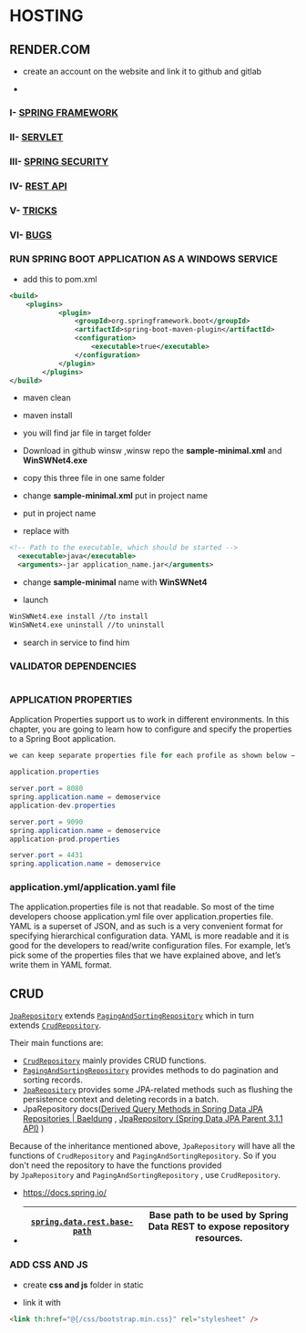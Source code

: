 # HOSTING

## RENDER.COM

- create an account on the website and link it to github and gitlab

- 

### I- [SPRING FRAMEWORK](https://github.com/kpidiba/SPRING-FRAMEWORK)

### II- [SERVLET](https://github.com/kpidiba/JSP---Servlet)

### III- [SPRING SECURITY]()

### IV- [REST API]()

### V- [TRICKS]()

### VI- [BUGS]()

### RUN SPRING BOOT APPLICATION AS A WINDOWS SERVICE

- add this to pom.xml

```xml
<build>
    <plugins>
            <plugin>
                <groupId>org.springframework.boot</groupId>
                <artifactId>spring-boot-maven-plugin</artifactId>
                <configuration>
                    <executable>true</executable>
                </configuration>
            </plugin>
        </plugins>
</build>
```

- maven clean

- maven install

- you will find jar file in target folder

- Download in github winsw ,winsw repo the **sample-minimal.xml** and **WinSWNet4.exe** 

- copy this three file in one same folder

- change **sample-minimal.xml** put in <id></id> project name

- put in <name></name> project name

- replace <executable></executable> with

```xml
<!-- Path to the executable, which should be started -->
  <executable>java</executable>
  <arguments>-jar application_name.jar</arguments>
```

- change **sample-minimal** name with **WinSWNet4**

- launch

```bash
WinSWNet4.exe install //to install
WinSWNet4.exe uninstall //to uninstall
```

- search in service to find him

### VALIDATOR DEPENDENCIES

```xml

```

### APPLICATION PROPERTIES

Application Properties support us to work in different environments. In this chapter, you are going to learn how to configure and specify the properties to a Spring Boot application.

```java
we can keep separate properties file for each profile as shown below −

application.properties

server.port = 8080
spring.application.name = demoservice
application-dev.properties

server.port = 9090
spring.application.name = demoservice
application-prod.properties

server.port = 4431
spring.application.name = demoservice
```

### application.yml/application.yaml file

The application.properties file is not that readable. So most of the time developers choose application.yml file over application.properties file. YAML is a superset of JSON, and as such is a very convenient format for specifying hierarchical configuration data. YAML is more readable and it is good for the developers to read/write configuration files. For example, let’s pick some of the properties files that we have explained above, and let’s write them in YAML format.

## CRUD

[`JpaRepository`](http://static.springsource.org/spring-data/data-jpa/docs/current/api/org/springframework/data/jpa/repository/JpaRepository.html) extends [`PagingAndSortingRepository`](http://static.springsource.org/spring-data/data-commons/docs/current/api/org/springframework/data/repository/PagingAndSortingRepository.html) which in turn extends [`CrudRepository`](http://static.springsource.org/spring-data/data-commons/docs/current/api/org/springframework/data/repository/CrudRepository.html).

Their main functions are:

- [`CrudRepository`](http://static.springsource.org/spring-data/data-commons/docs/current/api/org/springframework/data/repository/CrudRepository.html) mainly provides CRUD functions.
- [`PagingAndSortingRepository`](http://static.springsource.org/spring-data/data-commons/docs/current/api/org/springframework/data/repository/PagingAndSortingRepository.html) provides methods to do pagination and sorting records.
- [`JpaRepository`](http://static.springsource.org/spring-data/data-jpa/docs/current/api/org/springframework/data/jpa/repository/JpaRepository.html) provides some JPA-related methods such as flushing the persistence context and deleting records in a batch.
- JpaRepository docs([Derived Query Methods in Spring Data JPA Repositories | Baeldung](https://www.baeldung.com/spring-data-derived-queries) , [JpaRepository (Spring Data JPA Parent 3.1.1 API)](https://docs.spring.io/spring-data/data-jpa/docs/current/api/org/springframework/data/jpa/repository/JpaRepository.html) )

Because of the inheritance mentioned above, `JpaRepository` will have all the functions of `CrudRepository` and `PagingAndSortingRepository`. So if you don't need the repository to have the functions provided by `JpaRepository` and `PagingAndSortingRepository` , use `CrudRepository`.

- https://docs.spring.io/

- | [`spring.data.rest.base-path`](https://docs.spring.io/spring-boot/docs/current/reference/html/application-properties.html#application-properties.data.spring.data.rest.base-path) | Base path to be used by Spring Data REST to expose repository resources. |
  | --------------------------------------------------------------------------------------------------------------------------------------------------------------------------------- | ------------------------------------------------------------------------ |

### ADD CSS AND JS

- create **css and js** folder in static

- link it with

```html
<link th:href="@{/css/bootstrap.min.css}" rel="stylesheet" />
```
